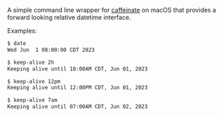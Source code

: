 A simple command line wrapper for [caffeinate](https://ss64.com/osx/caffeinate.html) on macOS that provides a forward looking relative datetime interface.

Examples:

```bash
$ date
Wed Jun  1 08:00:00 CDT 2023

$ keep-alive 2h
Keeping alive until 10:00AM CDT, Jun 01, 2023

$ keep-alive 12pm
Keeping alive until 12:00PM CDT, Jun 01, 2023

$ keep-alive 7am
Keeping alive until 07:00AM CDT, Jun 02, 2023
```
